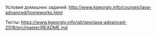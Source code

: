 Условия домашних заданий: http://www.kgeorgiy.info/courses/java-advanced/homeworks.html

Тесты: https://www.kgeorgiy.info/git/geo/java-advanced-2018/src/master/README.md